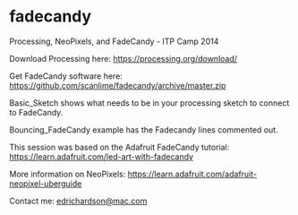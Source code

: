 fadecandy
=========

Processing, NeoPixels, and FadeCandy - ITP Camp 2014

Download Processing here:
https://processing.org/download/

Get FadeCandy software here:
https://github.com/scanlime/fadecandy/archive/master.zip

Basic_Sketch shows what needs to be in your processing sketch to connect to FadeCandy.

Bouncing_FadeCandy example has the Fadecandy lines commented out.

This session was based on the Adafruit FadeCandy tutorial:
https://learn.adafruit.com/led-art-with-fadecandy

More information on NeoPixels:
https://learn.adafruit.com/adafruit-neopixel-uberguide


Contact me:
edrichardson@mac.com
